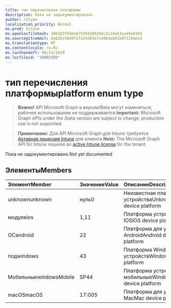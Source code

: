 ```yaml
---
title: тип перечисления платформы
description: Пока не задокументировано.
author: rolyon
localization_priority: Normal
ms.prod: Intune
ms.openlocfilehash: 306103f59de675204200284c3c10e63aa49e0163
ms.sourcegitcommit: 0a62bc5849f27a55d83efce9b3eb01b9711bbe1d
ms.translationtype: MT
ms.contentlocale: ru-RU
ms.lasthandoff: 06/14/2019
ms.locfileid: "34992509"
---
```

# <a name="platform-enum-type"></a><span data-ttu-id="25317-103">тип перечисления платформы</span><span class="sxs-lookup"><span data-stu-id="25317-103">platform enum type</span></span>

> <span data-ttu-id="25317-104">**Важно!** API Microsoft Graph в версии/Beta могут изменяться; рабочее использование не поддерживается.</span><span class="sxs-lookup"><span data-stu-id="25317-104">**Important:** Microsoft Graph APIs under the /beta version are subject to change; production use is not supported.</span></span>

> <span data-ttu-id="25317-105">**Примечание:** Для API Microsoft Graph для Intune требуется [Активная лицензия Intune](https://go.microsoft.com/fwlink/?linkid=839381) для клиента.</span><span class="sxs-lookup"><span data-stu-id="25317-105">**Note:** The Microsoft Graph API for Intune requires an [active Intune license](https://go.microsoft.com/fwlink/?linkid=839381) for the tenant.</span></span>

<span data-ttu-id="25317-106">Пока не задокументировано.</span><span class="sxs-lookup"><span data-stu-id="25317-106">Not yet documented</span></span>

## <a name="members"></a><span data-ttu-id="25317-107">Элементы</span><span class="sxs-lookup"><span data-stu-id="25317-107">Members</span></span>
|<span data-ttu-id="25317-108">Элемент</span><span class="sxs-lookup"><span data-stu-id="25317-108">Member</span></span>|<span data-ttu-id="25317-109">Значение</span><span class="sxs-lookup"><span data-stu-id="25317-109">Value</span></span>|<span data-ttu-id="25317-110">Описание</span><span class="sxs-lookup"><span data-stu-id="25317-110">Description</span></span>|
|:---|:---|:---|
|<span data-ttu-id="25317-111">unknown</span><span class="sxs-lookup"><span data-stu-id="25317-111">unknown</span></span>|<span data-ttu-id="25317-112">нуль</span><span class="sxs-lookup"><span data-stu-id="25317-112">0</span></span>|<span data-ttu-id="25317-113">Неизвестная платформа устройства</span><span class="sxs-lookup"><span data-stu-id="25317-113">Unknown device platform</span></span>|
|<span data-ttu-id="25317-114">модуле</span><span class="sxs-lookup"><span data-stu-id="25317-114">ios</span></span>|<span data-ttu-id="25317-115">1,1</span><span class="sxs-lookup"><span data-stu-id="25317-115">1</span></span>|<span data-ttu-id="25317-116">Платформа устройства IOS</span><span class="sxs-lookup"><span data-stu-id="25317-116">IOS device platform</span></span>|
|<span data-ttu-id="25317-117">ОС</span><span class="sxs-lookup"><span data-stu-id="25317-117">android</span></span>|<span data-ttu-id="25317-118">2</span><span class="sxs-lookup"><span data-stu-id="25317-118">2</span></span>|<span data-ttu-id="25317-119">Платформа для устройств Android</span><span class="sxs-lookup"><span data-stu-id="25317-119">Android device platform</span></span>|
|<span data-ttu-id="25317-120">под</span><span class="sxs-lookup"><span data-stu-id="25317-120">windows</span></span>|<span data-ttu-id="25317-121">4</span><span class="sxs-lookup"><span data-stu-id="25317-121">3</span></span>|<span data-ttu-id="25317-122">Платформа Windows для устройств</span><span class="sxs-lookup"><span data-stu-id="25317-122">Windows device platform</span></span>|
|<span data-ttu-id="25317-123">Мобильные</span><span class="sxs-lookup"><span data-stu-id="25317-123">windowsMobile</span></span>|<span data-ttu-id="25317-124">SP4</span><span class="sxs-lookup"><span data-stu-id="25317-124">4</span></span>|<span data-ttu-id="25317-125">Платформа устройства мобильные</span><span class="sxs-lookup"><span data-stu-id="25317-125">WindowsMobile device platform</span></span>|
|<span data-ttu-id="25317-126">macOS</span><span class="sxs-lookup"><span data-stu-id="25317-126">macOS</span></span>|<span data-ttu-id="25317-127">17:00</span><span class="sxs-lookup"><span data-stu-id="25317-127">5</span></span>|<span data-ttu-id="25317-128">Платформа для устройств Mac</span><span class="sxs-lookup"><span data-stu-id="25317-128">Mac device platform</span></span>|





